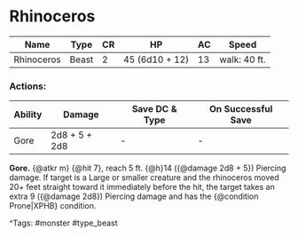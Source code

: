 # Rhinoceros

| Name | Type | CR | HP | AC | Speed |
|------|------|----|----|----|-------|
| Rhinoceros | Beast | 2 | 45 (6d10 + 12) | 13 | walk: 40 ft. |

### Actions:

| Ability | Damage | Save DC & Type | On Successful Save |
|---------|--------|----------------|--------------------|
| Gore | 2d8 + 5 + 2d8 | - | - |


**Gore.** {@atkr m} {@hit 7}, reach 5 ft. {@h}14 ({@damage 2d8 + 5}) Piercing damage. If target is a Large or smaller creature and the rhinoceros moved 20+ feet straight toward it immediately before the hit, the target takes an extra 9 ({@damage 2d8}) Piercing damage and has the {@condition Prone|XPHB} condition.

^Tags: #monster #type_beast